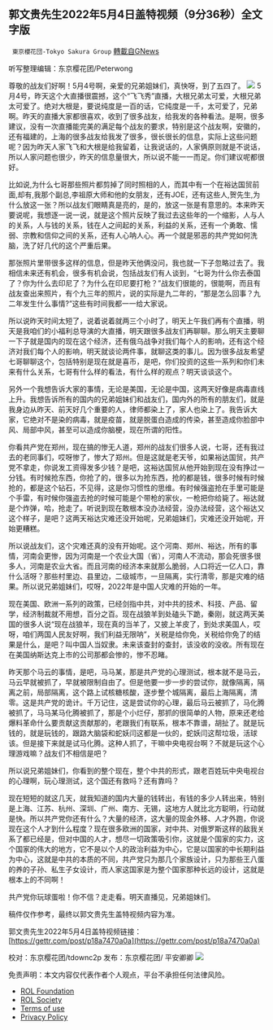 ## 郭文贵先生2022年5月4日盖特视频（9分36秒）全文字版
` 東京櫻花団-Tokyo Sakura Group` [轉載自GNews](https://gnews.org/zh-hans/2470416/)

听写整理编辑：东京樱花团/Peterwong
 
尊敬的战友们好啊！5月4号啊，亲爱的兄弟姐妹们，真快呀，到了五四了。
 ![](https://assets.gnews.org/wp-content/uploads/2022/05/05051.png) 
5月4号，昨天这个大直播很震撼，这个“飞飞秀”直播，大根兄弟太可爱，大根兄弟太可爱了。绝对大根是，要说纯度是一百的话，它纯度是一千，太可爱了，兄弟啊。昨天的直播大家都很喜欢，收到了很多战友，给我发的各种看法。是啊，很多建议，没有一次直播能完美的满足每个战友的要求，特别是这个战友啊，安徽的，还有福建的，上海的很多战友给我发了很多，很长很长的信息，实际上这些问题呢？因为昨天人家飞飞和大根是给我留着，让我说话的，人家俩原则就是不说话，所以人家问题也很少，昨天的信息量很大，所以说不能一一而足。你们建议呢都很好。
 
比如说,为什么七哥那些照片都剪掉了同时照相的人，而其中有一个在裕达国贸前面,却有,我那个副总,李祖原大师和他的女朋友，还有JOE，还有这些人,贺先生,为什么放这一张？所以战友们眼睛真是亮的，是的，放这一张是有意思的。本来昨天要说呢，我想逐一说一说，就是这个照片反映了我过去这些年的一个缩影，人与人的关系，人与钱的关系，钱在人之间起的关系，利益的关系，还有一个勇敢、懦弱、宗教和信仰之间的关系，还有人心呐人心。再一个就是邪恶的共产党如何洗脑，洗了好几代的这个严重后果。
 
那张照片里带很多这样的信息，但是昨天他俩没问，我也就一下子忽略过去了。我相信未来还有机会，很多有机会说，包括战友们有人谈到，“七哥为什么你去泰国了？你为什么去印尼了？为什么在印尼要打枪？”战友们很能的，很能啊，而且有战友查出来照片，有个九三年的照片，说的实际是九二年的，“那是怎么回事？九二年发生什么事情?”这些有时间我都一一给大家说。
 
所以说昨天时间太短了，说着说着就两三个小时了，明天上午我们再有个直播，明天是我咱们的小福利总导演的大直播，明天跟很多战友们再聊聊。那么明天主要聊一下子就是国内的现在这个经济，还有俄乌战争对我们每个人的影响，还有这个经济对我们每个人的影响，明天就谈论两件事，就聊这类的事儿。因为很多战友希望七哥聊聊这个，包括特别是现在就是喜币，是吧，你们投资的这些一系列和你们未来有什么关系，七哥有什么样的看法，有什么样的观点？明天谈谈这个。
 
另外一个我想告诉大家的事情，无论是美国，无论是中国，这两天好像是病毒直线上升。我想告诉所有的国内的兄弟姐妹们和战友们，国内外的所有的朋友们，就是我身边从昨天、前天好几个重要的人，律师都染上了，家人也染上了。我告诉大家，它绝对不是染的病毒，就是疫苗，就是脱蛋白造成的传染，甚至造成你脸部中风、局部中风，甚至可以造成你脑梗，现在所谓的阳性。
 
你看共产党在郑州，现在搞的惨无人道，郑州的战友们很多人说，七哥，还有我过去的老同事们，哎呀惨了，惨大了郑州。但是这就是老天爷，如果裕达国贸，共产党不拿走，你说发工资得发多少钱？是吧，这裕达国贸从他开始到现在没有挣过一分钱。有时候抢东西，你抢了的，很多以为抢东西，抢的都是钱，很多时候有时候抢的，都是这个钻石，不见得，这是你习惯性的思维。有时候强盗抢在手里可能是个手雷，有时候你强盗去抢的时候可能是个带枪的家伙，一枪把你给毙了。裕达就是个炸弹，哈，抢走了。听说到现在敢根本没办法经营，没办法经营，这个裕达又这个样子，是吧？这两天裕达灾难还没开始呢，兄弟姐妹们，灾难还没开始呢，开始更糟糕。
 
所以说战友们，这个灾难还真的没有开始呢。这个河南、郑州、裕达，所有的事情，河南会更惨，因为河南是一个农业大国（省），河南人不流动，那会死很多很多人，河南是农业大省。而且河南的经济本来就那么脆弱，人口将近一亿人口，靠什么活呀？那些村里边、县里边，二级城市，一旦隔离，实行清零，那是灾难的结果。所以说兄弟姐妹们，哎呀，2022年是中国人灾难的开始的一年。
 
现在美国、欧洲一系列的政策，已经剑指中共，对中共的技术、科技、产品、留学，经济制裁就不用想，百分之百。现在战狼羊到处磕头下跪，秦刚，就这两天美国的很多人说“现在战狼羊，现在真的当羊了，又披上羊皮了，到处求美国人，哎呀，咱们两国人民友好啊，我们利益无限呐”，关税是给你免，关税给你免了的结果是什么，是吧？叫中国人当奴隶。未来该查封的查封，该没收的没收。所有现在在美国纳斯达克上市的公司那都会惨的，惨不忍睹。
 
昨天那个马云的事情，是吧，马马某，那是共产党的心理测试，根本就不是马云，马云早就被抓了，早就被限制自由了。但是他要一步一步的尝试你，就像隔离，隔离之前，局部隔离，这个路上试核糖核酸，逐步整个城隔离，最后上海隔离，清零。这是共产党的诡计。千万记住，这是尝试你的心理，最后马云被抓了，马化腾被抓了，马马某马化腾被抓了，那是个小烂仔，那抓的很简单的人物，原来还老给爆料革命什么要贡献这贡献那的，老跟我们有联系，根本不靠谱，胡扯了。就是玩钱的，就是玩钱的，跟路大脑袋和蛇妖闫这都是一伙的，蛇妖闫这帮垃圾，活球该。但是接下来就是试马化腾。这种人抓了，干嘛中央电视台啊？不就是玩这个心理游戏嘛？战友们不相信是吧？
 
所以说兄弟姐妹们，你看到的整个现在，整个中共的形式，跟老百姓玩中央电视台的心理啊，玩心理测试，这个国还有救吗？还有靠吗？
 
现在短短的就这几天，就我知道的国内大量的钱转出，有钱的多少人转出来，特别是上海、江苏、杭州、深圳、广州、南方、无锡，这地方人就比北方聪明，行动就是快。所以共产党你还有什么？大量的经济，这大量的现金外移、人才外跑，你说现在这个人才到什么程度？现在很多欧洲的国家，对中共、对俄罗斯这样的敌我关系了都已经是，但对中国的人才，想尽一切政策吸引你，这就是个国家的实力，这个国家的伟大的地方，它不是以个人的政治利益为中心，它是以国家的中长期利益为中心，这就是中共的本质的不同，共产党只为那几个家族设计，只为那些王八蛋的养的子孙、私生子女设计，而人家这国家是为整个国家那种长远的设计，这就是根本上的不同啊！
 
共产党你玩球蛋啦！你不信？走走看。明天直播见，兄弟姐妹们。
 
稿件仅作参考，最终以郭文贵先生盖特视频内容为准。
 
郭文贵先生2022年5月4日盖特视频链接：[https://gettr.com/post/p18a7470a0a](https://gettr.com/post/p18a7470a0a)
 
校对：东京樱花团/tdownc2p
发布：东京樱花团/ 平安卿卿
 ![](https://assets.gnews.org/wp-content/uploads/2022/05/%E4%BA%8C%E7%BB%B4%E7%A0%81.jpg) 

免责声明：本文内容仅代表作者个人观点，平台不承担任何法律风险。
  
- [ROL Foundation](https://rolfoundation.org/)
- [ROL Society](https://rolsociety.org/)
- [Terms of use](https://gnews.org/terms-of-use-3/)
- [Privacy Policy](https://gnews.org/privacy-policy/)
